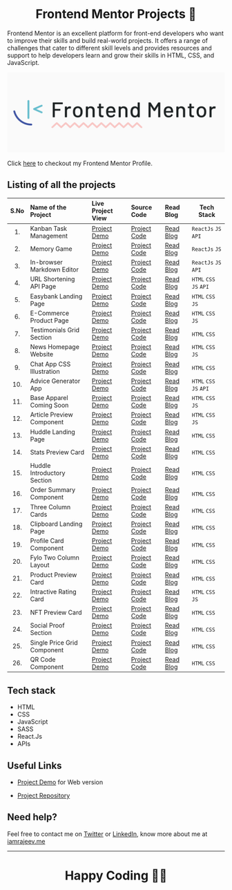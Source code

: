 <h1 align="center">Frontend Mentor Projects 🚀</h1>

Frontend Mentor is an excellent platform for front-end developers who want to improve their skills and build real-world projects. It offers a range of challenges that cater to different skill levels and provides resources and support to help developers learn and grow their skills in HTML, CSS, and JavaScript.

<p align="center">  
<img src="./images/preview.png"/>  
</p>

Click [here](https://www.frontendmentor.io/profile/beRajeevKumar) to checkout my Frontend Mentor Profile.

## Listing of all the projects

| S.No | Name of the Project         | Live Project View | Source Code      | Read Blog     | Tech Stack              |
| :--: | :-------------------------- | :---------------- | :--------------- | :------------ | ----------------------- |
|  1.  | Kanban Task Management      | [Project Demo]()  | [Project Code]() | [Read Blog]() | `ReactJs` `JS` `API`    |
|  2.  | Memory Game                 | [Project Demo]()  | [Project Code]() | [Read Blog]() | `ReactJs` `JS`          |
|  3.  | In-browser Markdown Editor  | [Project Demo]()  | [Project Code]() | [Read Blog]() | `ReactJs` `JS` `API`    |
|  4.  | URL Shortening API Page     | [Project Demo]()  | [Project Code]() | [Read Blog]() | `HTML` `CSS` `JS` `API` |
|  5.  | Easybank Landing Page       | [Project Demo]()  | [Project Code]() | [Read Blog]() | `HTML` `CSS` `JS`       |
|  6.  | E-Commerce Product Page     | [Project Demo]()  | [Project Code]() | [Read Blog]() | `HTML` `CSS` `JS`       |
|  7.  | Testimonials Grid Section   | [Project Demo]()  | [Project Code]() | [Read Blog]() | `HTML` `CSS`            |
|  8.  | News Homepage Website       | [Project Demo]()  | [Project Code]() | [Read Blog]() | `HTML` `CSS` `JS`       |
|  9.  | Chat App CSS Illustration   | [Project Demo]()  | [Project Code]() | [Read Blog]() | `HTML` `CSS`            |
| 10.  | Advice Generator App        | [Project Demo]()  | [Project Code]() | [Read Blog]() | `HTML` `CSS` `JS` `API` |
| 11.  | Base Apparel Coming Soon    | [Project Demo]()  | [Project Code]() | [Read Blog]() | `HTML` `CSS` `JS`       |
| 12.  | Article Preview Component   | [Project Demo]()  | [Project Code]() | [Read Blog]() | `HTML` `CSS` `JS`       |
| 13.  | Huddle Landing Page         | [Project Demo]()  | [Project Code]() | [Read Blog]() | `HTML` `CSS`            |
| 14.  | Stats Preview Card          | [Project Demo]()  | [Project Code]() | [Read Blog]() | `HTML` `CSS`            |
| 15.  | Huddle Introductory Section | [Project Demo]()  | [Project Code]() | [Read Blog]() | `HTML` `CSS`            |
| 16.  | Order Summary Component     | [Project Demo]()  | [Project Code]() | [Read Blog]() | `HTML` `CSS`            |
| 17.  | Three Column Cards          | [Project Demo]()  | [Project Code]() | [Read Blog]() | `HTML` `CSS`            |
| 18.  | Clipboard Landing Page      | [Project Demo]()  | [Project Code]() | [Read Blog]() | `HTML` `CSS`            |
| 19.  | Profile Card Component      | [Project Demo]()  | [Project Code]() | [Read Blog]() | `HTML` `CSS`            |
| 20.  | Fylo Two Column Layout      | [Project Demo]()  | [Project Code]() | [Read Blog]() | `HTML` `CSS`            |
| 21.  | Product Preview Card        | [Project Demo]()  | [Project Code]() | [Read Blog]() | `HTML` `CSS`            |
| 22.  | Intractive Rating Card      | [Project Demo]()  | [Project Code]() | [Read Blog]() | `HTML` `CSS` `JS`       |
| 23.  | NFT Preview Card            | [Project Demo]()  | [Project Code]() | [Read Blog]() | `HTML` `CSS`            |
| 24.  | Social Proof Section        | [Project Demo]()  | [Project Code]() | [Read Blog]() | `HTML` `CSS`            |
| 25.  | Single Price Grid Component | [Project Demo]()  | [Project Code]() | [Read Blog]() | `HTML` `CSS`            |
| 26.  | QR Code Component           | [Project Demo]()  | [Project Code]() | [Read Blog]() | `HTML` `CSS`            |

## Tech stack

- HTML
- CSS
- JavaScript
- SASS
- React.Js
- APIs

## Useful Links

- [Project Demo](https://frontend-mentor-rajeev.netlify.app/) for Web version

- [Project Repository](https://github.com/Rajeevjewar/Frontend-Mentor-Projects.git)

## Need help?

Feel free to contact me on [Twitter](https://twitter.com/be_rajeevkumar) or [LinkedIn](https://www.linkedin.com/in/berajeevkumar/), know more about me at [iamrajeev.me](https://iamrajeev.me)

<hr>

<h1 align=center>Happy Coding 👨‍💻</h1>
